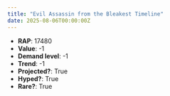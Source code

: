 ```yaml
---
title: "Evil Assassin from the Bleakest Timeline"
date: 2025-08-06T00:00:00Z
---
```

- **RAP**: 17480
- **Value**: -1
- **Demand level**: -1
- **Trend**: -1
- **Projected?**: True
- **Hyped?**: True
- **Rare?**: True
